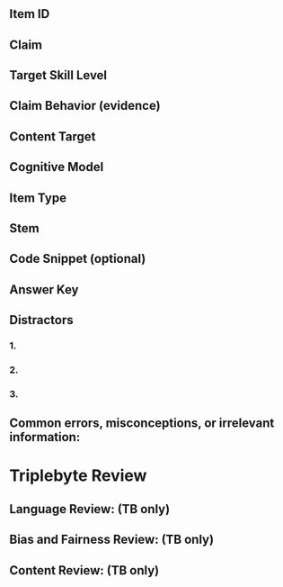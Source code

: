 # 


## Item ID



## Claim



## Target Skill Level



## Claim Behavior (evidence)



## Content Target



## Cognitive Model



## Item Type



## Stem



## Code Snippet (optional)



## Answer Key



## Distractors
### 1.



### 2.



### 3.



## Common errors, misconceptions, or irrelevant information:



# Triplebyte Review


## Language Review: (TB only)


## Bias and Fairness Review: (TB only)


## Content Review: (TB only)

